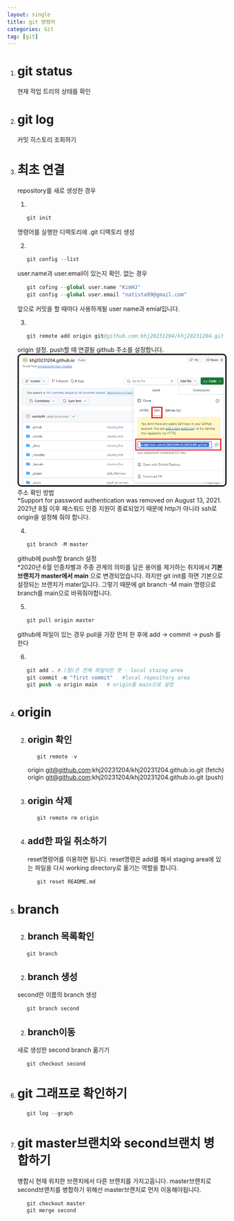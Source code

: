 ```yaml
---
layout: single
title: git 명령어
categories: Git
tag: [git]
---
```


1. # git status
   현재 작업 트리의 상태를 확인

1. # git log
   커밋 히스토리 조회하기

1. # 최초 연결
   repository를 새로 생성한 경우   
   
   1.   
   ```s
      git init 
   ```
   명령어를 실행한 디렉토리에 .git 디렉토리 생성   

   2.   
   ```s
      git config --list 
   ```
   user.name과 user.email이 있는지 확인. 없는 경우   
   ```s
      git cofing --global user.name "KimHJ"
      git config --global user.email "natista99@gmail.com"
   ```
   앞으로 커밋을 할 때마다 사용하게될 user name과 emial입니다.   
 
   3.   
   ```s
      git remote add origin git@github.com:khj20231204/khj20231204.github.io.git
   ```   
   origin 설정. push할 때 연결될 github 주소를 설정합니다.   
   <img src="../../imgs/git/pc_window_ssh.png" style="border:3px solid black;border-radius:9px;width:800px">   
   주소 확인 방법   
   *Support for password authentication was removed on August 13, 2021.   
   2021년 8월 이후 패스워드 인증 지원이 종료되었기 때문에 http가 아니라 ssh로 origin을 설정해 줘야 합니다.   

   4.   
   ```s
      git branch -M master
   ```   
   github에 push할 branch 설정   
   *2020년 6월 인종차별과 주종 관계의 의미를 담은 용어를 제거하는 취지에서 __기본 브랜치가 master에서 main__ 으로 변경되었습니다. 하지만 git init를 하면 기본으로 설정되는 브랜치가 mater입니다. 그렇기 때문에 git branch -M main 명령으로 branch를 main으로 바꿔줘야합니다. 
   
   5. 
   ```s
      git pull origin master
   ```
   github에 파일이 있는 경우 pull을 가장 먼저 한 후에 add → commit → push 를 한다

   6.   
   ```s
      git add . #.(점)은 전체 파일이란 뜻 - local staing area   
      git commit -m "first commit"   #local repository area
      git push -u origin main   # origin을 main으로 설정 
   ```   

1. # origin
   2. ## origin 확인
      ```s
         git remote -v
      ```   
      origin  git@github.com:khj20231204/khj20231204.github.io.git (fetch)
      origin  git@github.com:khj20231204/khj20231204.github.io.git (push)

   2. ## origin 삭제   
      ```s
         git remote rm origin
      ```   

   2. ## add한 파일 취소하기
      reset명령어를 이용하면 됩니다. reset명령은 add를 해서 staging area에 있는 파일을 다시 working directory로 옮기는 역할을 합니다.   
      ```s
         git reset README.md
      ```   

1. # branch
   2. ## branch 목록확인   
   ```s
      git branch 
   ```   

   2. ## branch 생성   
   second란 이름의 branch 생성   
   ```s
      git branch second
   ```   

   2. ## branch이동   
   새로 생성한 second branch 옮기기   
   ```s
      git checkout second
   ```   

1. # git 그래프로 확인하기
   ```s
      git log --graph
   ```   

1. # git master브랜치와 second브랜치 병합하기
   병합시 현재 위치한 브랜치에서 다른 브랜치를 가지고옵니다. master브랜치로 second브랜치를 병합하기 위해선 master브랜치로 먼저 이동해야됩니다.
   ```s
      git checkout master
      git merge second
   ```   
